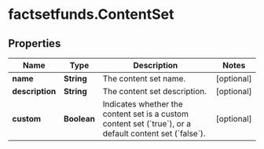 # factsetfunds.ContentSet

## Properties

Name | Type | Description | Notes
------------ | ------------- | ------------- | -------------
**name** | **String** | The content set name. | [optional] 
**description** | **String** | The content set description. | [optional] 
**custom** | **Boolean** | Indicates whether the content set is a custom content set (&#x60;true&#x60;), or a default content set (&#x60;false&#x60;). | [optional] 


